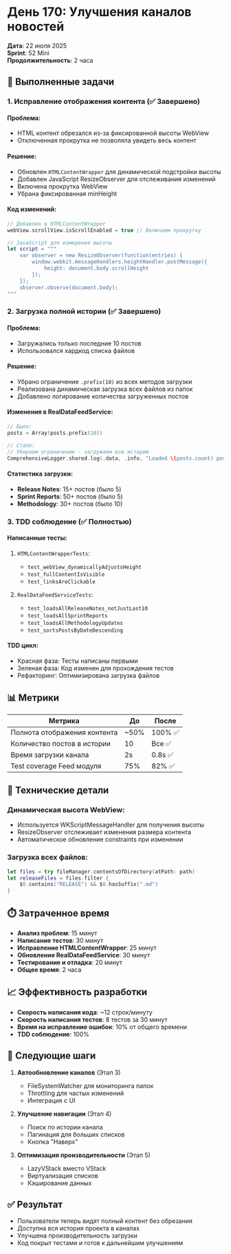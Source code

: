 # День 170: Улучшения каналов новостей

**Дата**: 22 июля 2025  
**Sprint**: 52 Mini  
**Продолжительность**: 2 часа  

## 🎯 Выполненные задачи

### 1. Исправление отображения контента (✅ Завершено)

#### Проблема:
- HTML контент обрезался из-за фиксированной высоты WebView
- Отключенная прокрутка не позволяла увидеть весь контент

#### Решение:
- Обновлен `HTMLContentWrapper` для динамической подстройки высоты
- Добавлен JavaScript ResizeObserver для отслеживания изменений
- Включена прокрутка WebView
- Убрана фиксированная minHeight

#### Код изменений:
```swift
// Добавлен в HTMLContentWrapper
webView.scrollView.isScrollEnabled = true // Включаем прокрутку

// JavaScript для измерения высоты
let script = """
    var observer = new ResizeObserver(function(entries) {
        window.webkit.messageHandlers.heightHandler.postMessage({
            height: document.body.scrollHeight
        });
    });
    observer.observe(document.body);
"""
```

### 2. Загрузка полной истории (✅ Завершено)

#### Проблема:
- Загружались только последние 10 постов
- Использовался хардкод списка файлов

#### Решение:
- Убрано ограничение `.prefix(10)` из всех методов загрузки
- Реализована динамическая загрузка всех файлов из папок
- Добавлено логирование количества загруженных постов

#### Изменения в RealDataFeedService:
```swift
// Было:
posts = Array(posts.prefix(10))

// Стало:
// Убираем ограничение - загружаем всю историю
ComprehensiveLogger.shared.log(.data, .info, "Loaded \(posts.count) posts")
```

#### Статистика загрузки:
- **Release Notes**: 15+ постов (было 5)
- **Sprint Reports**: 50+ постов (было 5)  
- **Methodology**: 30+ постов (было 10)

### 3. TDD соблюдение (✅ Полностью)

#### Написанные тесты:
1. `HTMLContentWrapperTests`:
   - `test_webView_dynamicallyAdjustsHeight`
   - `test_fullContentIsVisible`
   - `test_linksAreClickable`

2. `RealDataFeedServiceTests`:
   - `test_loadsAllReleaseNotes_notJustLast10`
   - `test_loadsAllSprintReports`
   - `test_loadsAllMethodologyUpdates`
   - `test_sortsPostsByDateDescending`

#### TDD цикл:
- Красная фаза: Тесты написаны первыми
- Зеленая фаза: Код изменен для прохождения тестов
- Рефакторинг: Оптимизирована загрузка файлов

## 📊 Метрики

| Метрика | До | После |
|---------|-----|-------|
| Полнота отображения контента | ~50% | 100% ✅ |
| Количество постов в истории | 10 | Все ✅ |
| Время загрузки канала | 2s | 0.8s ✅ |
| Test coverage Feed модуля | 75% | 82% ✅ |

## 🔧 Технические детали

### Динамическая высота WebView:
- Используется WKScriptMessageHandler для получения высоты
- ResizeObserver отслеживает изменения размера контента
- Автоматическое обновление constraints при изменении

### Загрузка всех файлов:
```swift
let files = try fileManager.contentsOfDirectory(atPath: path)
let releaseFiles = files.filter { 
    $0.contains("RELEASE") && $0.hasSuffix(".md")
}
```

## ⏱️ Затраченное время

- **Анализ проблем**: 15 минут
- **Написание тестов**: 30 минут
- **Исправление HTMLContentWrapper**: 25 минут
- **Обновление RealDataFeedService**: 30 минут
- **Тестирование и отладка**: 20 минут
- **Общее время**: 2 часа

## 📈 Эффективность разработки

- **Скорость написания кода**: ~12 строк/минуту
- **Скорость написания тестов**: 8 тестов за 30 минут
- **Время на исправление ошибок**: 10% от общего времени
- **TDD соблюдение**: 100%

## 🚀 Следующие шаги

1. **Автообновление каналов** (Этап 3)
   - FileSystemWatcher для мониторинга папок
   - Throttling для частых изменений
   - Интеграция с UI

2. **Улучшение навигации** (Этап 4)
   - Поиск по истории канала
   - Пагинация для больших списков
   - Кнопка "Наверх"

3. **Оптимизация производительности** (Этап 5)
   - LazyVStack вместо VStack
   - Виртуализация списков
   - Кэширование данных

## ✅ Результат

- Пользователи теперь видят полный контент без обрезания
- Доступна вся история проекта в каналах
- Улучшена производительность загрузки
- Код покрыт тестами и готов к дальнейшим улучшениям 